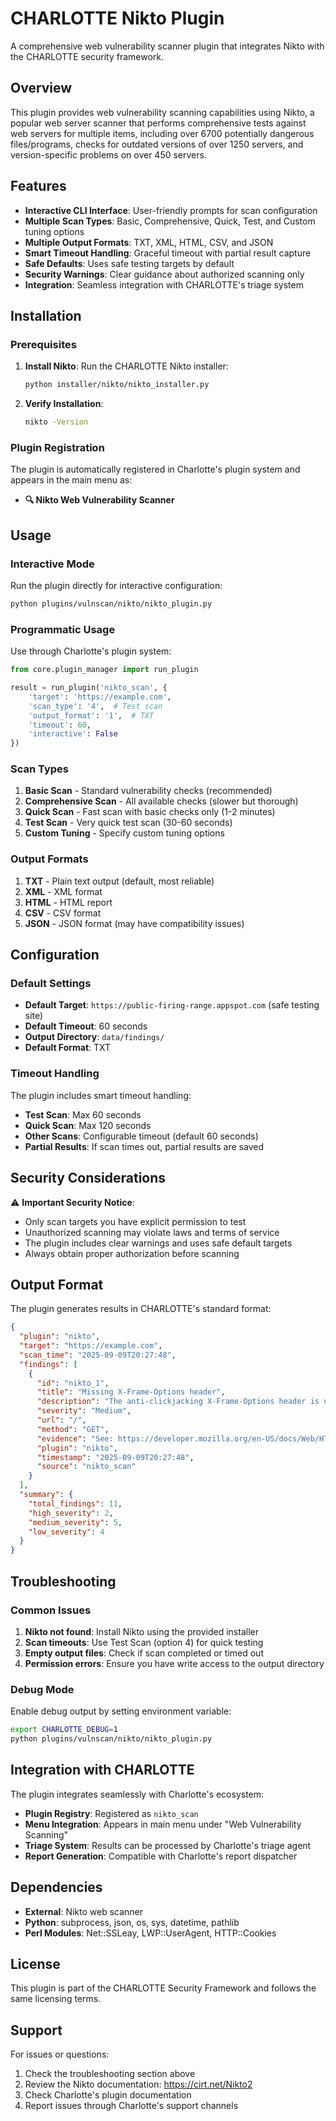 # CHARLOTTE Nikto Plugin

A comprehensive web vulnerability scanner plugin that integrates Nikto with the CHARLOTTE security framework.

## Overview

This plugin provides web vulnerability scanning capabilities using Nikto, a popular web server scanner that performs comprehensive tests against web servers for multiple items, including over 6700 potentially dangerous files/programs, checks for outdated versions of over 1250 servers, and version-specific problems on over 450 servers.

## Features

- **Interactive CLI Interface**: User-friendly prompts for scan configuration
- **Multiple Scan Types**: Basic, Comprehensive, Quick, Test, and Custom tuning options
- **Multiple Output Formats**: TXT, XML, HTML, CSV, and JSON
- **Smart Timeout Handling**: Graceful timeout with partial result capture
- **Safe Defaults**: Uses safe testing targets by default
- **Security Warnings**: Clear guidance about authorized scanning only
- **Integration**: Seamless integration with CHARLOTTE's triage system

## Installation

### Prerequisites

1. **Install Nikto**: Run the CHARLOTTE Nikto installer:
   ```bash
   python installer/nikto/nikto_installer.py
   ```

2. **Verify Installation**:
   ```bash
   nikto -Version
   ```

### Plugin Registration

The plugin is automatically registered in Charlotte's plugin system and appears in the main menu as:
- **🔍 Nikto Web Vulnerability Scanner**

## Usage

### Interactive Mode

Run the plugin directly for interactive configuration:
```bash
python plugins/vulnscan/nikto/nikto_plugin.py
```

### Programmatic Usage

Use through Charlotte's plugin system:
```python
from core.plugin_manager import run_plugin

result = run_plugin('nikto_scan', {
    'target': 'https://example.com',
    'scan_type': '4',  # Test scan
    'output_format': '1',  # TXT
    'timeout': 60,
    'interactive': False
})
```

### Scan Types

1. **Basic Scan** - Standard vulnerability checks (recommended)
2. **Comprehensive Scan** - All available checks (slower but thorough)
3. **Quick Scan** - Fast scan with basic checks only (1-2 minutes)
4. **Test Scan** - Very quick test scan (30-60 seconds)
5. **Custom Tuning** - Specify custom tuning options

### Output Formats

1. **TXT** - Plain text output (default, most reliable)
2. **XML** - XML format
3. **HTML** - HTML report
4. **CSV** - CSV format
5. **JSON** - JSON format (may have compatibility issues)

## Configuration

### Default Settings

- **Default Target**: `https://public-firing-range.appspot.com` (safe testing site)
- **Default Timeout**: 60 seconds
- **Output Directory**: `data/findings/`
- **Default Format**: TXT

### Timeout Handling

The plugin includes smart timeout handling:
- **Test Scan**: Max 60 seconds
- **Quick Scan**: Max 120 seconds
- **Other Scans**: Configurable timeout (default 60 seconds)
- **Partial Results**: If scan times out, partial results are saved

## Security Considerations

⚠️ **Important Security Notice**:
- Only scan targets you have explicit permission to test
- Unauthorized scanning may violate laws and terms of service
- The plugin includes clear warnings and uses safe default targets
- Always obtain proper authorization before scanning

## Output Format

The plugin generates results in CHARLOTTE's standard format:

```json
{
  "plugin": "nikto",
  "target": "https://example.com",
  "scan_time": "2025-09-09T20:27:48",
  "findings": [
    {
      "id": "nikto_1",
      "title": "Missing X-Frame-Options header",
      "description": "The anti-clickjacking X-Frame-Options header is not present",
      "severity": "Medium",
      "url": "/",
      "method": "GET",
      "evidence": "See: https://developer.mozilla.org/en-US/docs/Web/HTTP/Headers/X-Frame-Options",
      "plugin": "nikto",
      "timestamp": "2025-09-09T20:27:48",
      "source": "nikto_scan"
    }
  ],
  "summary": {
    "total_findings": 11,
    "high_severity": 2,
    "medium_severity": 5,
    "low_severity": 4
  }
}
```

## Troubleshooting

### Common Issues

1. **Nikto not found**: Install Nikto using the provided installer
2. **Scan timeouts**: Use Test Scan (option 4) for quick testing
3. **Empty output files**: Check if scan completed or timed out
4. **Permission errors**: Ensure you have write access to the output directory

### Debug Mode

Enable debug output by setting environment variable:
```bash
export CHARLOTTE_DEBUG=1
python plugins/vulnscan/nikto/nikto_plugin.py
```

## Integration with CHARLOTTE

The plugin integrates seamlessly with Charlotte's ecosystem:
- **Plugin Registry**: Registered as `nikto_scan`
- **Menu Integration**: Appears in main menu under "Web Vulnerability Scanning"
- **Triage System**: Results can be processed by Charlotte's triage agent
- **Report Generation**: Compatible with Charlotte's report dispatcher

## Dependencies

- **External**: Nikto web scanner
- **Python**: subprocess, json, os, sys, datetime, pathlib
- **Perl Modules**: Net::SSLeay, LWP::UserAgent, HTTP::Cookies

## License

This plugin is part of the CHARLOTTE Security Framework and follows the same licensing terms.

## Support

For issues or questions:
1. Check the troubleshooting section above
2. Review the Nikto documentation: https://cirt.net/Nikto2
3. Check Charlotte's plugin documentation
4. Report issues through Charlotte's support channels
